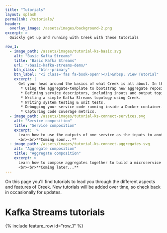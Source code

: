```yaml
---
title: "Tutorials"
layout: splash
permalink: /tutorials/
header:
  overlay_image: /assets/images/background-2.png
excerpt: >
  Quickly get up and running with Creek with these tutorials

row_1:
  - image_path: /assets/images/tutorial-ks-basic.svg
    alt: "Basic Kafka Streams"
    title: "Basic Kafka Streams"
    url: "/basic-kafka-streams-demo/"
    btn_class: "btn--primary"
    btn_label: "<i class='fas fa-book-open'></i>&nbsp; View Tutorial"
    excerpt: |
      Get your head around the basics of what Creek is all about. In this tutorial you will learn about: 
       * Using the aggregate-template to bootstrap new aggregate repositories and services.
       * Defining service descriptors, including inputs and output topics.
       * Writing a simple Kafka Streams topology using Creek.
       * Writing system testing & unit tests.
       * Debugging your service code running inside a Docker container.
       * Capturing code coverage metrics.
  - image_path: /assets/images/tutorial-ks-connect-services.svg
    alt: "Service composition"
    title: "Service composition"
    excerpt:  >
      Learn how to use the outputs of one service as the inputs to another, within the same aggregate.
      <br><br>**Coming soon...**
  - image_path: /assets/images/tutorial-ks-connect-aggregates.svg
    alt: "Aggregate composition"
    title: "Aggregate composition"
    excerpt: >
      Learn how to compose aggregates together to build a microservice ecosystem.
      <br><br>**Coming later...**
---
```


On this page you'll find tutorials to lead you through the different aspects and features of Creek.
New tutorials will be added over time, so check back in occasionally for updates.

<div class="feature__wrapper"></div>

# Kafka Streams tutorials

{% include feature_row id="row_1" %}
